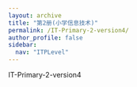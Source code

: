 ```yaml
---
layout: archive
title: "第2册(小学信息技术)"
permalink: /IT-Primary-2-version4/
author_profile: false
sidebar:
  nav: "ITPLevel"
---
```


IT-Primary-2-version4
